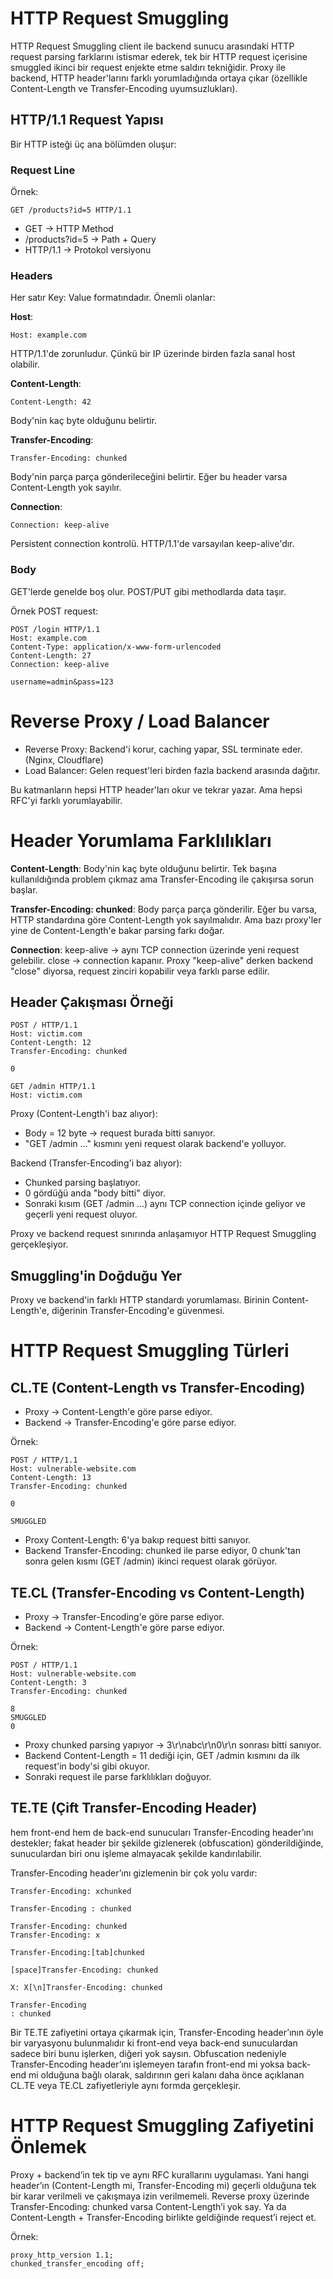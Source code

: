 #  HTTP Request Smuggling
HTTP Request Smuggling client ile backend sunucu arasındaki HTTP request parsing farklarını istismar ederek, tek bir HTTP request içerisine smuggled ikinci bir request enjekte etme saldırı tekniğidir. Proxy ile backend, HTTP header'larını farklı yorumladığında ortaya çıkar (özellikle Content-Length ve Transfer-Encoding uyumsuzlukları).

## HTTP/1.1 Request Yapısı
Bir HTTP isteği üç ana bölümden oluşur:

### Request Line
Örnek:
```
GET /products?id=5 HTTP/1.1
```

- GET → HTTP Method
- /products?id=5 → Path + Query
- HTTP/1.1 → Protokol versiyonu

### Headers
Her satır Key: Value formatındadır.
Önemli olanlar:

**Host**:
```
Host: example.com
```

HTTP/1.1'de zorunludur. Çünkü bir IP üzerinde birden fazla sanal host olabilir.

**Content-Length**:
```
Content-Length: 42
```

Body'nin kaç byte olduğunu belirtir.

**Transfer-Encoding**:
```
Transfer-Encoding: chunked
```

Body'nin parça parça gönderileceğini belirtir. Eğer bu header varsa Content-Length yok sayılır.

**Connection**:
```
Connection: keep-alive
```

Persistent connection kontrolü. HTTP/1.1'de varsayılan keep-alive'dır.

### Body
GET'lerde genelde boş olur. POST/PUT gibi methodlarda data taşır.

Örnek POST request:
```
POST /login HTTP/1.1
Host: example.com
Content-Type: application/x-www-form-urlencoded
Content-Length: 27
Connection: keep-alive

username=admin&pass=123
```

# Reverse Proxy / Load Balancer
- Reverse Proxy: Backend'i korur, caching yapar, SSL terminate eder. (Nginx, Cloudflare)
- Load Balancer: Gelen request'leri birden fazla backend arasında dağıtır.

Bu katmanların hepsi HTTP header'ları okur ve tekrar yazar. Ama hepsi RFC'yi farklı yorumlayabilir.

# Header Yorumlama Farklılıkları
**Content-Length**:
Body'nin kaç byte olduğunu belirtir. Tek başına kullanıldığında problem çıkmaz ama Transfer-Encoding ile çakışırsa sorun başlar.

**Transfer-Encoding: chunked**:
Body parça parça gönderilir. Eğer bu varsa, HTTP standardına göre Content-Length yok sayılmalıdır. Ama bazı proxy'ler yine de Content-Length'e bakar parsing farkı doğar.

**Connection**:
keep-alive → aynı TCP connection üzerinde yeni request gelebilir. close → connection kapanır. Proxy "keep-alive" derken backend "close" diyorsa, request zinciri kopabilir veya farklı parse edilir.

## Header Çakışması Örneği
```
POST / HTTP/1.1
Host: victim.com
Content-Length: 12
Transfer-Encoding: chunked

0

GET /admin HTTP/1.1
Host: victim.com
```

Proxy (Content-Length'i baz alıyor):
- Body = 12 byte → request burada bitti sanıyor.
- "GET /admin …" kısmını yeni request olarak backend'e yolluyor.

Backend (Transfer-Encoding'i baz alıyor):
- Chunked parsing başlatıyor.
- 0 gördüğü anda "body bitti" diyor.
- Sonraki kısım (GET /admin ...) aynı TCP connection içinde geliyor ve geçerli yeni request oluyor.

Proxy ve backend request sınırında anlaşamıyor HTTP Request Smuggling gerçekleşiyor.

## Smuggling'in Doğduğu Yer
Proxy ve backend'in farklı HTTP standardı yorumlaması. Birinin Content-Length'e, diğerinin Transfer-Encoding'e güvenmesi.

# HTTP Request Smuggling Türleri
## CL.TE (Content-Length vs Transfer-Encoding)
- Proxy → Content-Length'e göre parse ediyor.
- Backend → Transfer-Encoding'e göre parse ediyor.

Örnek:
```
POST / HTTP/1.1
Host: vulnerable-website.com
Content-Length: 13
Transfer-Encoding: chunked

0

SMUGGLED
```

- Proxy Content-Length: 6'ya bakıp request bitti sanıyor.
- Backend Transfer-Encoding: chunked ile parse ediyor, 0 chunk'tan sonra gelen kısmı (GET /admin) ikinci request olarak görüyor.

## TE.CL (Transfer-Encoding vs Content-Length)
- Proxy → Transfer-Encoding'e göre parse ediyor.
- Backend → Content-Length'e göre parse ediyor.

Örnek:
```
POST / HTTP/1.1
Host: vulnerable-website.com
Content-Length: 3
Transfer-Encoding: chunked

8
SMUGGLED
0
```

- Proxy chunked parsing yapıyor → 3\r\nabc\r\n0\r\n sonrası bitti sanıyor.
- Backend Content-Length = 11 dediği için, GET /admin kısmını da ilk request'in body'si gibi okuyor.
- Sonraki request ile parse farklılıkları doğuyor.

## TE.TE (Çift Transfer-Encoding Header)
hem front-end hem de back-end sunucuları Transfer-Encoding header’ını destekler; fakat header bir şekilde gizlenerek (obfuscation) gönderildiğinde, sunuculardan biri onu işleme almayacak şekilde kandırılabilir.

Transfer-Encoding header’ını gizlemenin bir çok yolu vardır:
```
Transfer-Encoding: xchunked

Transfer-Encoding : chunked

Transfer-Encoding: chunked
Transfer-Encoding: x

Transfer-Encoding:[tab]chunked

[space]Transfer-Encoding: chunked

X: X[\n]Transfer-Encoding: chunked

Transfer-Encoding
: chunked
```

Bir TE.TE zafiyetini ortaya çıkarmak için, Transfer-Encoding header’ının öyle bir varyasyonu bulunmalıdır ki front-end veya back-end sunuculardan sadece biri bunu işlerken, diğeri yok saysın. Obfuscation nedeniyle Transfer-Encoding header’ını işlemeyen tarafın front-end mi yoksa back-end mi olduğuna bağlı olarak, saldırının geri kalanı daha önce açıklanan CL.TE veya TE.CL zafiyetleriyle aynı 
formda gerçekleşir.


# HTTP Request Smuggling Zafiyetini Önlemek
Proxy + backend’in tek tip ve aynı RFC kurallarını uygulaması. Yani hangi header’ın (Content-Length mi, Transfer-Encoding mi) geçerli olduğuna tek bir karar verilmeli ve çakışmaya izin verilmemeli. Reverse proxy üzerinde Transfer-Encoding: chunked varsa Content-Length’i yok say. Ya da Content-Length + Transfer-Encoding birlikte geldiğinde request’i reject et.

Örnek:
```
proxy_http_version 1.1;
chunked_transfer_encoding off;
```